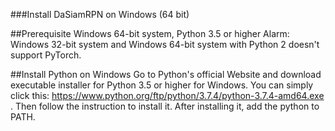 ###Install DaSiamRPN on Windows (64 bit)

##Prerequisite
Windows 64-bit system, Python 3.5 or higher 
Alarm: Windows 32-bit system and Windows 64-bit system with Python 2 doesn't support PyTorch. 

##Install Python on Windows
Go to Python's official Website and download executable installer for Python 3.5 or higher for Windows. You can simply click this: https://www.python.org/ftp/python/3.7.4/python-3.7.4-amd64.exe . Then follow the instruction to install it. 
After installing it, add the python to PATH. 
